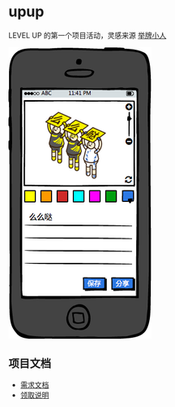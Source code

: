 # upup

LEVEL UP 的第一个项目活动，灵感来源 [举牌小人](http://upuptoyou.com/)

![](design/prototype/editor.png)

## 项目文档

* [需求文档](./docs/PRD.md)
* [领取说明](./docs/RECEIVE.md)
